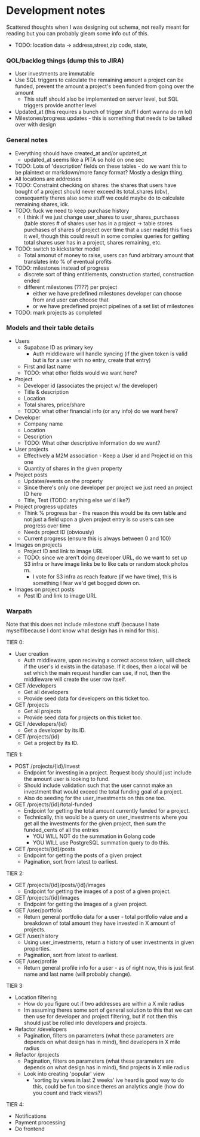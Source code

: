 # Development notes
Scattered thoughts when I was designing out schema, not really meant for reading but you can probably gleam some info out of this.

- TODO: location data -> address,street,zip code, state, 
### QOL/backlog things (dump this to JIRA)
- User investments are immutable
- Use SQL triggers to calculate the remaining amount a project can be funded, prevent the amount a project's been funded from going over the amount
    - This stuff should also be implemented on server level, but SQL triggers provide another level 
- Updated_at (this requires a bunch of trigger stuff I dont wanna do rn lol)
- Milestones/progress updates - this is something that needs to be talked over with design

### General notes
- Everything should have created_at and/or updated_at
    - updated_at seems like a PITA so hold on one sec
- TODO: Lots of 'description' fields on these tables - do we want this to be plaintext or markdown/more fancy format? Mostly a design thing.
- All locations are addresses
- TODO: Constraint checking on shares: the shares that users have bought of a project should never exceed its total_shares (obv), consequently theres also some stuff we could maybe do to calculate remaining shares, idk.
- TODO: fuck we need to keep purchase history
    - I think if we just change user_shares to user_shares_purchases (table stores # of shares user has in a project -> table stores purchases of shares of project over time that a user made) this fixes it well, though this could result in some complex queries for getting total shares user has in a project, shares remaining, etc.
- TODO: switch to kickstarter model
    - Total amonut of money to raise, users can fund arbitrary amount that translates into % of eventual profits
- TODO: milestones instead of progress
    - discrete sort of thing entitlements, construction started, construction ended 
    - different milestones (????) per project
        - either we have predefined milestones developer can choose from and user can choose that
        - or we have predefined project pipelines of a set list of milestones
- TODO: mark projects as completed

### Models and their table details
- Users
    - Supabase ID as primary key
        - Auth middleware will handle syncing (if the given token is valid but is for a user with no entry, create that entry)
    - First and last name
    - TODO: what other fields would we want here?
- Project
    - Developer id (associates the project w/ the developer)
    - Title & description
    - Location
    - Total shares, price/share
    - TODO: what other financial info (or any info) do we want here?
- Developer
    - Company name
    - Location
    - Description
    - TODO: What other descriptive information do we want?
- User projects
    - Effectively a M2M association - Keep a User id and Project id on this one
    - Quantity of shares in the given property
- Project posts
    - Updates/events on the property
    - Since there's only one developer per project we just need an project ID here
    - Title, Text (TODO: anything else we'd like?)
- Project progress updates
    - Think % progress bar - the reason this would be its own table and not just a field upon a given project entry is so users can see progress over time
    - Needs project ID (obviously)
    - Current progress (ensure this is always between 0 and 100)
- Images on projects
    - Project ID and link to image URL
    - TODO: since we aren't doing developer URL, do we want to set up S3 infra or have image links be to like cats or random stock photos rn.
        - I vote for S3 infra as reach feature (if we have time), this is something I fear we'd get bogged down on.
- Images on project posts
    - Post ID and link to image URL

### Warpath
Note that this does not include milestone stuff (because I hate myself/because I dont know what design has in mind for this).

TIER 0: 

- User creation
    - Auth middleware, upon recieving a correct access token, will check if the user's id exists in the database. If it does, then a local will be set which the main request handler can use, if not, then the middleware will create the user row itself.
- GET /developers
    - Get all developers
    - Provide seed data for developers on this ticket too.
- GET /projects
    - Get all projects
    - Provide seed data for projects on this ticket too.
- GET /developers/{id}
    - Get a developer by its ID.
- GET /projects/{id}
    - Get a project by its ID.

TIER 1: 

- POST /projects/{id}/invest
    - Endpoint for investing in a project. Request body should just include the amount user is looking to fund. 
    - Should include validation such that the user cannot make an investment that would exceed the total funding goal of a project. 
    - Also do seeding for the user_investments on this one too.
- GET /projects/{id}/total-funded
    - Endpoint for getting the total amount currently funded for a project.
    - Technically, this would be a query on user_investments where you get all the investments for the given project, then sum the funded_cents of all the entries
        - YOU WILL NOT do the summation in Golang code
        - YOU WILL use PostgreSQL summation query to do this. 
- GET /projects/{id}/posts
    - Endpoint for getting the posts of a given project
    - Pagination, sort from latest to earliest.

TIER 2:

- GET /projects/{id}/posts/{id}/images
    - Endpoint for getting the images of a post of a given project.
- GET /projects/{id}/images
    - Endpoint for getting the images of a given project.
- GET /user/portfolio
    - Return general portfolio data for a user - total portfolio value and a breakdown of
    total amount they have invested in X amount of projects.
- GET /user/history
    - Using user_investments, return a history of user investments in given properties.
    - Pagination, sort from latest to earliest.
- GET /user/profile
    - Return general profile info for a user - as of right now, this is just first name and last name (will probably change).

TIER 3:

- Location filtering
    - How do you figure out if two addresses are within a X mile radius
    - Im assuming theres some sort of general solution to this that we can then use for developer and project filtering, but if not
    then this should just be rolled into developers and projects.
- Refactor /developers
    - Pagination, filters on parameters (what these parameters are depends on what design has in mind), find developers in X mile radius
- Refactor /projects
    - Pagination, filters on parameters (what these parameters are depends on what design has in mind), find projects in X mile radius
    - Look into creating 'popular' view 
        - 'sorting by views in last 2 weeks' ive heard is good way to do this, could be fun too since theres an analytics angle (how do you count and track views?)

TIER 4: 
- Notifications
- Payment processing
- Do frontend
